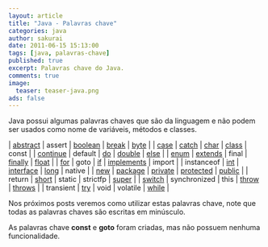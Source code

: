 ```yaml
---
layout: article
title: "Java - Palavras chave"
categories: java
author: sakurai
date: 2011-06-15 15:13:00
tags: [java, palavras-chave]
published: true
excerpt: Palavras chave do Java.
comments: true
image:
  teaser: teaser-java.png
ads: false
---
```


Java possui algumas palavras chaves que são da linguagem e não podem ser usados como nome de variáveis, métodos e classes.

| [abstract](http://www.universidadejava.com.br/java/java-classes-abstratas/) | assert | [boolean](http://www.universidadejava.com.br/java/java-tipo-boolean/) | [break](http://www.universidadejava.com.br/java/java-break/) | [byte](http://www.universidadejava.com.br/java/java-tipo-numerico-inteiro/) |
| [case](http://www.universidadejava.com.br/java/java-switch/) | [catch](http://www.universidadejava.com.br/java/java-excecoes/) | [char](http://www.universidadejava.com.br/java/java-tipo-caractere/) | [class](http://www.universidadejava.com.br/java/java-classe/) | const |
| [continue](http://www.universidadejava.com.br/java/java-continue/) | default | [do](http://www.universidadejava.com.br/java/java-do-while/) | [double](http://www.universidadejava.com.br/java/java-tipo-numerico-ponto-flutuante/) | [else](http://www.universidadejava.com.br/java/java-if-else/) |
| [enum](http://www.universidadejava.com.br/java/java-enums/) | [extends](http://www.universidadejava.com.br/java/java-heranca/) | final | [finally](http://www.universidadejava.com.br/java/java-excecoes/) | [float](http://www.universidadejava.com.br/java/java-tipo-numerico-ponto-flutuante/) |
| [for](http://www.universidadejava.com.br/java/java-for/) | goto | [if](http://www.universidadejava.com.br/java/java-if-else/) | [implements](http://www.universidadejava.com.br/java/java-interface/) | import |
| instanceof | [int](http://www.universidadejava.com.br/java/java-tipo-numerico-inteiro/) | [interface](http://www.universidadejava.com.br/java/java-interface/) | [long](http://www.universidadejava.com.br/java/java-tipo-numerico-inteiro/) | native |
| [new](http://www.universidadejava.com.br/java/java-objeto/) | [package](http://www.universidadejava.com.br/java/java-pacotes/) | [private](http://www.universidadejava.com.br/java/java-modificador/) | [protected](http://www.universidadejava.com.br/java/java-modificador/) | [public](http://www.universidadejava.com.br/java/java-modificador/) |
| return | [short](http://www.universidadejava.com.br/java/java-tipo-numerico-inteiro/) | static | strictfp | [super](http://www.universidadejava.com.br/java/java-heranca/) |
| [switch](http://www.universidadejava.com.br/java/java-switch/) | synchronized | this | [throw](http://www.universidadejava.com.br/java/java-excecoes/) | [throws](http://www.universidadejava.com.br/java/java-excecoes/) |
| transient | [try](http://www.universidadejava.com.br/java/java-excecoes/) | void | volatile | [while](http://www.universidadejava.com.br/java/java-while/) |

Nos próximos posts veremos como utilizar estas palavras chave, note que todas as palavras chaves são escritas em minúsculo.

As palavras chave **const** e **goto** foram criadas, mas não possuem nenhuma funcionalidade.
